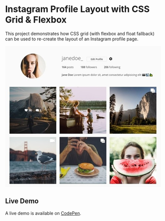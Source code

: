 # Instagram Profile Layout with CSS Grid & Flexbox
This project demonstrates how CSS grid (with flexbox and float fallback) can be used to re-create the layout of an Instagram profile page.

![Instagram Profile Layout Demo](demo-image.JPG "Instagram Profile Layout Demo")

## Live Demo
A live demo is available on [CodePen](https://codepen.io/GeorgePark/full/VXrwOP/).